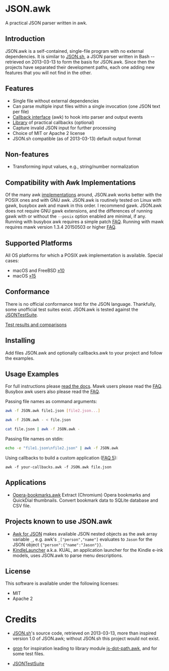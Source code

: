 JSON.awk
========

A practical JSON parser written in awk.

Introduction
------------

JSON.awk is a self-contained, single-file program with no external dependencies.
It is similar to [JSON.sh](https://github.com/dominictarr/JSON.sh), a JSON
parser written in Bash -- retrieved on 2013-03-13 to form the basis for
JSON.awk. Since then the projects have separated their development paths, each
one adding new features that you will not find in the other.

Features
--------

* Single file without external dependencies
* Can parse multiple input files within a single invocation (one JSON text per file)
* [Callback interface](doc/callbacks.md) (awk) to hook into parser and output events
* [Library](doc/library.md) of practical callbacks (optional)
* Capture invalid JSON input for further processing
* Choice of MIT or Apache 2 license
* JSON.sh compatible (as of 2013-03-13) default output format

Non-features
------------

* Transforming input values, e.g., string/number normalization

Compatibility with Awk Implementations
--------------------------------------

Of the many awk [implementations](https://en.wikipedia.org/wiki/AWK#Versions_and_implementations)
around, JSON.awk works better with the POSIX ones and with GNU awk.
JSON.awk is routinely tested on Linux with gawk, busybox awk and mawk in this order.
I recommend gawk. JSON.awk does not require GNU gawk extensions, and the differences
of running gawk with or without the `--posix` option enabled are minimal, if any.
Running with busybox awk requires a simple patch [FAQ](doc/FAQ.md#busybox_awk).
Running with mawk requires mawk version 1.3.4 20150503 or higher [FAQ](doc/FAQ.md#mawk).

Supported Platforms
-------------------

All OS platforms for which a POSIX awk implementation is available. Special cases:

* macOS and FreeBSD [&raquo;10](https://github.com/step-/JSON.awk/issues/10)
* macOS [&raquo;15](https://github.com/step-/JSON.awk/issues/15)

Conformance
-----------

There is no official conformance test for the JSON language. Thankfully, some
unofficial test suites exist.  JSON.awk is tested against the
[JSONTestSuite](https://github.com/nst/JSONTestSuite.git).

[Test results and comparisons](doc/JSONTestSuite/results/full_results.md)

Installing
----------

Add files JSON.awk and optionally callbacks.awk to your project and follow the
examples.

Usage Examples
--------------

For full instructions please [read the docs](doc/usage.md).
Mawk users please read the [FAQ](doc/FAQ.md#mawk).
Busybox awk users also please read the [FAQ](doc/FAQ.md#busybox_awk).

Passing file names as command arguments:

```sh
awk -f JSON.awk file1.json [file2.json...]

awk -f JSON.awk - < file.json

cat file.json | awk -f JSON.awk -
```

Passing file names on stdin:

```sh
echo -e "file1.json\nfile2.json" | awk -f JSON.awk
```

Using callbacks to build a custom application ([FAQ 5](doc/FAQ.md#5)):

```
awk -f your-callbacks.awk -f JSON.awk file.json
```

Applications
------------

* [Opera-bookmarks.awk](https://github.com/step-/opera-bookmarks.awk)
  Extract (Chromium) Opera bookmarks and QuickDial thumbnails.
  Convert bookmark data to SQLite database and CSV file.

Projects known to use JSON.awk
------------------------------

* [Awk for JSON](https://github.com/mohd-akram/jawk) makes available JSON
  nested objects as the awk array variable `_`, e.g. awk's `_["person","name"]`
  evaluates to `Jason` for the JSON object `{"person":{"name":"Jason"}}`.
* [KindleLauncher](https://bitbucket.org/ixtab/kindlelauncher/overview)
  a.k.a. KUAL, an application launcher for the Kindle e-ink models, uses
  JSON.awk to parse menu descriptions.

License
-------

This software is available under the following licenses:

* MIT
* Apache 2

Credits
=======

* [JSON.sh](https://github.com/dominictarr/JSON.sh)'s source code, retrieved on
  2013-03-13, more than inspired version 1.0 of JSON.awk; without JSON.sh this
  project would not exist.

* [gron](https://github.com/tomnomnom/gron) for inspiration leading to
  library module [js-dot-path.awk](doc/library.md#js_dot_path), and for some
  test files.

* [JSONTestSuite](https://github.com/nst/JSONTestSuite)

